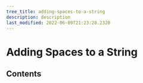 ```yaml
---
tree_title: adding-spaces-to-a-string
description: description
last_modified: 2022-06-09T21:23:28.2328
---
```


# Adding Spaces to a String

## Contents
